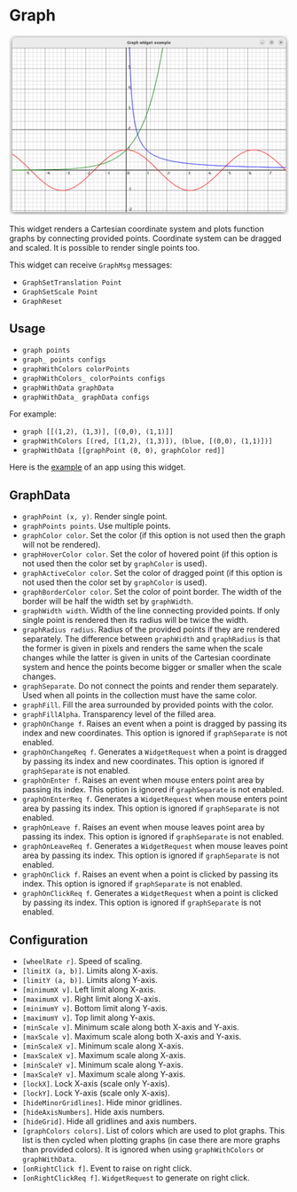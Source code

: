 # Graph
![Screenshot](graph-widget.png)

This widget renders a Cartesian coordinate system and plots function graphs by connecting provided points. Coordinate system can be dragged and scaled. It is possible to render single points too.

This widget can receive `GraphMsg` messages:
- `GraphSetTranslation Point`
- `GraphSetScale Point`
- `GraphReset`

## Usage

- `graph points`
- `graph_ points configs`
- `graphWithColors colorPoints`
- `graphWithColors_ colorPoints configs`
- `graphWithData graphData`
- `graphWithData_ graphData configs`

For example:

- `graph [[(1,2), (1,3)], [(0,0), (1,1)]]`
- `graphWithColors [(red, [(1,2), (1,3)]), (blue, [(0,0), (1,1)])]`
- `graphWithData [[graphPoint (0, 0), graphColor red]]`

Here is the [example](/examples/graph/UI.hs) of an app using this widget.

## GraphData

- `graphPoint (x, y)`. Render single point.
- `graphPoints points`. Use multiple points.
- `graphColor color`. Set the color (if this option is not used then the graph will not be rendered).
- `graphHoverColor color`. Set the color of hovered point (if this option is not used then the color set by `graphColor` is used).
- `graphActiveColor color`. Set the color of dragged point (if this option is not used then the color set by `graphColor` is used).
- `graphBorderColor color`. Set the color of point border. The width of the border will be half the width set by `graphWidth`.
- `graphWidth width`. Width of the line connecting provided points. If only single point is rendered then its radius will be twice the width.
- `graphRadius radius`. Radius of the provided points if they are rendered separately. The difference between `graphWidth` and `graphRadius` is that the former is given in pixels and renders the same when the scale changes while the latter is given in units of the Cartesian coordinate system and hence the points become bigger or smaller when the scale changes.
- `graphSeparate`. Do not connect the points and render them separately. Used when all points in the collection must have the same color.
- `graphFill`. Fill the area surrounded by provided points with the color.
- `graphFillAlpha`. Transparency level of the filled area.
- `graphOnChange f`. Raises an event when a point is dragged by passing its index and new coordinates. This option is ignored if `graphSeparate` is not enabled.
- `graphOnChangeReq f`. Generates a `WidgetRequest` when a point is dragged by passing its index and new coordinates. This option is ignored if `graphSeparate` is not enabled.
- `graphOnEnter f`. Raises an event when mouse enters point area by passing its index. This option is ignored if `graphSeparate` is not enabled.
- `graphOnEnterReq f`. Generates a `WidgetRequest` when mouse enters point area by passing its index. This option is ignored if `graphSeparate` is not enabled.
- `graphOnLeave f`. Raises an event when mouse leaves point area by passing its index. This option is ignored if `graphSeparate` is not enabled.
- `graphOnLeaveReq f`. Generates a `WidgetRequest` when mouse leaves point area by passing its index. This option is ignored if `graphSeparate` is not enabled.
- `graphOnClick f`. Raises an event when a point is clicked by passing its index. This option is ignored if `graphSeparate` is not enabled.
- `graphOnClickReq f`. Generates a `WidgetRequest` when a point is clicked by passing its index. This option is ignored if `graphSeparate` is not enabled.

## Configuration

- `[wheelRate r]`. Speed of scaling.
- `[limitX (a, b)]`. Limits along X-axis.
- `[limitY (a, b)]`. Limits along Y-axis.
- `[minimumX v]`. Left limit along X-axis.
- `[maximumX v]`. Right limit along X-axis.
- `[minimumY v]`. Bottom limit along Y-axis.
- `[maximumY v]`. Top limit along Y-axis.
- `[minScale v]`. Minimum scale along both X-axis and Y-axis.
- `[maxScale v]`. Maximum scale along both X-axis and Y-axis.
- `[minScaleX v]`. Minimum scale along X-axis.
- `[maxScaleX v]`. Maximum scale along X-axis.
- `[minScaleY v]`. Minimum scale along Y-axis.
- `[maxScaleY v]`. Maximum scale along Y-axis.
- `[lockX]`. Lock X-axis (scale only Y-axis).
- `[lockY]`. Lock Y-axis (scale only X-axis).
- `[hideMinorGridlines]`. Hide minor gridlines.
- `[hideAxisNumbers]`. Hide axis numbers.
- `[hideGrid]`. Hide all gridlines and axis numbers.
- `[graphColors colors]`. List of colors which are used to plot graphs. This list is then cycled when plotting graphs (in case there are more graphs than provided colors). It is ignored when using `graphWithColors` or `graphWithData`.
- `[onRightClick f]`. Event to raise on right click.
- `[onRightClickReq f]`. `WidgetRequest` to generate on right click.
